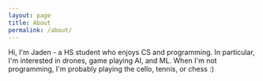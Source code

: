 ```yaml
---
layout: page
title: About
permalink: /about/
---
```


Hi, I'm Jaden - a HS student who enjoys CS and programming.  In particular, I'm interested in drones, game playing AI, and ML.  When I'm not programming, I'm probably playing the cello, tennis, or chess :)
